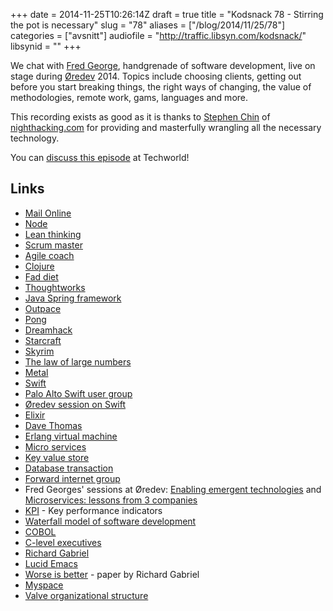 +++
date = 2014-11-25T10:26:14Z
draft = true
title = "Kodsnack 78 - Stirring the pot is necessary"
slug = "78"
aliases = ["/blog/2014/11/25/78"]
categories = ["avsnitt"]
audiofile = "http://traffic.libsyn.com/kodsnack/"
libsynid = ""
+++

We chat with [Fred George](https://twitter.com/fgeorge52), handgrenade of software development, live on stage during [Øredev](http://www.oredev.org) 2014. Topics include choosing clients, getting out before you start breaking things, the right ways of changing, the value of methodologies, remote work, gams, languages and more.

This recording exists as good as it is thanks to [Stephen Chin](http://steveonjava.com/) of [nighthacking.com](http://nighthacking.com/) for providing and masterfully wrangling all the necessary technology.

You can [discuss this episode](http://techworld.idg.se/2.2524/1.595938/) at Techworld!

## Links ##
* [Mail Online](http://www.dailymail.co.uk/home/index.html)
* [Node](http://nodejs.org)
* [Lean thinking](http://books.simonandschuster.com/Lean-Thinking/James-P-Womack/9780743249270)
* [Scrum master](http://en.wikipedia.org/wiki/Scrum_%28software_development%29#Scrum_Master)
* [Agile coach](http://www.agileconnection.com/article/role-agile-coach)
* [Clojure](http://clojure.org)
* [Fad diet](http://en.wikipedia.org/wiki/Food_faddism)
* [Thoughtworks](http://en.wikipedia.org/wiki/ThoughtWorks)
* [Java Spring framework](http://en.wikipedia.org/wiki/Spring_Framework)
* [Outpace](http://www.outpace.com)
* [Pong](http://en.wikipedia.org/wiki/Pong)
* [Dreamhack](http://en.wikipedia.org/wiki/Dreamhack)
* [Starcraft](http://en.wikipedia.org/wiki/StarCraft)
* [Skyrim](http://en.wikipedia.org/wiki/The_Elder_Scrolls_V:_Skyrim)
* [The law of large numbers](http://en.wikipedia.org/wiki/Law_of_large_numbers)
* [Metal](https://developer.apple.com/metal/)
* [Swift](https://developer.apple.com/swift/)
* [Palo Alto Swift user group](http://www.meetup.com/swift-language/)
* [Øredev session on Swift](http://oredev.org/2014/sessions/swift-swiftly)
* [Elixir](http://elixir-lang.org)
* [Dave Thomas](http://en.wikipedia.org/wiki/Dave_Thomas_%28programmer%29)
* [Erlang virtual machine](https://erlangcentral.org/tag/beam/)
* [Micro services](http://martinfowler.com/articles/microservices.html)
* [Key value store](http://db-engines.com/en/article/Key-value+Stores)
* [Database transaction](http://en.wikipedia.org/wiki/Database_transaction)
* [Forward internet group](http://www.forward.co.uk)
* Fred Georges' sessions at Øredev: [Enabling emergent technologies](http://oredev.org/2014/sessions/enabling-emergent-technologies) and [Microservices: lessons from 3 companies](http://oredev.org/2014/sessions/microservices-lessons-from-3-companies)
* [KPI](http://management.about.com/cs/generalmanagement/a/keyperfindic.htm) - Key performance indicators
* [Waterfall model of software development](http://en.wikipedia.org/wiki/Waterfall_model)
* [COBOL](http://en.wikipedia.org/wiki/COBOL)
* [C-level executives](http://en.wikipedia.org/wiki/Corporate_title)
* [Richard Gabriel](http://en.wikipedia.org/wiki/Richard_P._Gabriel)
* [Lucid Emacs](http://en.wikipedia.org/wiki/XEmacs)
* [Worse is better](http://en.wikipedia.org/wiki/Worse_is_better) - paper by Richard Gabriel
* [Myspace](http://en.wikipedia.org/wiki/Myspace)
* [Valve organizational structure](http://en.wikipedia.org/wiki/Valve_Corporation#Organizational_structure)